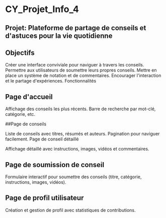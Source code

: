 # CY_Projet_Info_4

## Projet: Plateforme de partage de conseils et d'astuces pour la vie quotidienne

## Objectifs
Créer une interface conviviale pour naviguer à travers les conseils.
Permettre aux utilisateurs de soumettre leurs propres conseils.
Mettre en place un système de notation et de commentaires.
Encourager l'interaction et le partage d'expériences.
Fonctionnalités

## Page d'accueil

Affichage des conseils les plus récents.
Barre de recherche par mot-clé, catégorie, etc.

##Page de conseils

Liste de conseils avec titres, résumés et auteurs.
Pagination pour naviguer facilement.
Page de conseil détaillé

Affichage détaillé avec instructions, images, vidéos et commentaires.

## Page de soumission de conseil

Formulaire interactif pour soumettre des conseils (titre, catégorie, instructions, images, vidéos).

## Page de profil utilisateur

Création et gestion de profil avec statistiques de contributions.
